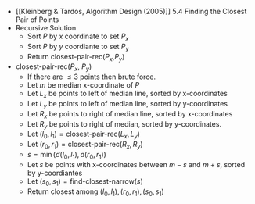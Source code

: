 - [[Kleinberg & Tardos, Algorithm Design (2005)]] 5.4 Finding the Closest Pair of Points
- Recursive Solution
	- Sort $P$ by $x$ coordinate to set $P_x$
	- Sort $P$ by $y$ coordiante to set $P_y$
	- Return closest-pair-rec($P_x$,$P_y$)
- closest-pair-rec($P_x$, $P_y$)
	- If there are $\le 3$ points then brute force.
	- Let $m$ be median x-coordinate of $P$
	- Let $L_x$ be points to left of median line, sorted by x-coordinates
	- Let $L_y$ be points to left of median line, sorted by y-coordinates
	- Let $R_x$ be points to right of median line, sorted by x-coordinates
	- Let $R_y$ be points to right of median, sorted by y-coordinates.
	- Let $(l_0, l_1) = \text{closest-pair-rec}(L_x,L_y)$
	- Let $(r_0, r_1) = \text{closest-pair-rec}(R_x, R_y)$
	- $s = \min(d(l_0,l_1),d(r_0,r_1))$
	- Let $s$ be points with x-coordinates between $m-s$ and $m+s$, sorted by y-coordiantes
	- Let $(s_0, s_1) = \text{find-closest-narrow}(s)$
	- Return closest among $(l_0, l_1), (r_0,r_1), (s_0,s_1)$